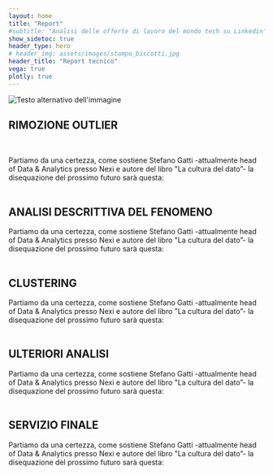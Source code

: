 ```yaml
---
layout: home
title: "Report"
#subtitle: "Analisi delle offerte di lavoro del mondo tech su Linkedin"
show_sidetoc: true
header_type: hero
# header_img: assets/images/stampo_biscotti.jpg
header_title: "Report tecnico"
vega: true
plotly: true
---
```

<style>
  .myImage {
    height: auto;
    margin-left: -10%;
    transition: transform 0.3s ease;
  }


<style>
p {
    font-size: 15px; /* Modifica questo valore per adattarlo alle tue esigenze */
}
</style>

<div class="justified">

<img src="{{site.baseurl}}/assets/images/pipeline.jpg" alt="Testo alternativo dell'immagine">


<br>
<h2>RIMOZIONE OUTLIER</h2>
<br>
<div class="justified">
<p>
Partiamo da una certezza, come sostiene Stefano Gatti -attualmente head of Data & Analytics presso Nexi e autore del libro "La cultura del dato”- la disequazione del prossimo futuro sarà questa: 
<br>
<br><p>

<h2>ANALISI DESCRITTIVA DEL FENOMENO</h2>
<div class="justified">
<p>
Partiamo da una certezza, come sostiene Stefano Gatti -attualmente head of Data & Analytics presso Nexi e autore del libro "La cultura del dato”- la disequazione del prossimo futuro sarà questa: 
<br>
<br><p>

<h2>CLUSTERING</h2>
<div class="justified">
<p>
Partiamo da una certezza, come sostiene Stefano Gatti -attualmente head of Data & Analytics presso Nexi e autore del libro "La cultura del dato”- la disequazione del prossimo futuro sarà questa: 
<br>
<br><p>

<h2>ULTERIORI ANALISI</h2>
<div class="justified">
<p>
Partiamo da una certezza, come sostiene Stefano Gatti -attualmente head of Data & Analytics presso Nexi e autore del libro "La cultura del dato”- la disequazione del prossimo futuro sarà questa: 
<br>
<br><p>
<h2>SERVIZIO FINALE</h2>
<div class="justified">
<p>
Partiamo da una certezza, come sostiene Stefano Gatti -attualmente head of Data & Analytics presso Nexi e autore del libro "La cultura del dato”- la disequazione del prossimo futuro sarà questa: 
<br>
<br><p>